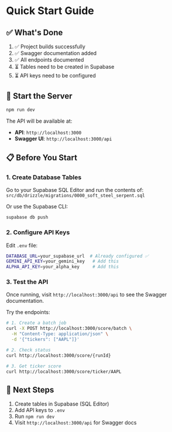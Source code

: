 # Quick Start Guide

## ✅ What's Done

1. ✅ Project builds successfully  
2. ✅ Swagger documentation added  
3. ✅ All endpoints documented  
4. ⏳ Tables need to be created in Supabase  
5. ⏳ API keys need to be configured  

## 🚀 Start the Server

```bash
npm run dev
```

The API will be available at:
- **API**: `http://localhost:3000`
- **Swagger UI**: `http://localhost:3000/api`

## 📋 Before You Start

### 1. Create Database Tables

Go to your Supabase SQL Editor and run the contents of:
`src/db/drizzle/migrations/0000_soft_steel_serpent.sql`

Or use the Supabase CLI:
```bash
supabase db push
```

### 2. Configure API Keys

Edit `.env` file:
```bash
DATABASE_URL=your_supabase_url  # Already configured ✅
GEMINI_API_KEY=your_gemini_key   # Add this
ALPHA_API_KEY=your_alpha_key     # Add this
```

### 3. Test the API

Once running, visit `http://localhost:3000/api` to see the Swagger documentation.

Try the endpoints:
```bash
# 1. Create a batch job
curl -X POST http://localhost:3000/score/batch \
  -H "Content-Type: application/json" \
  -d '{"tickers": ["AAPL"]}'

# 2. Check status
curl http://localhost:3000/score/{runId}

# 3. Get ticker score
curl http://localhost:3000/score/ticker/AAPL
```

## 🎯 Next Steps

1. Create tables in Supabase (SQL Editor)
2. Add API keys to `.env`
3. Run `npm run dev`
4. Visit `http://localhost:3000/api` for Swagger docs

